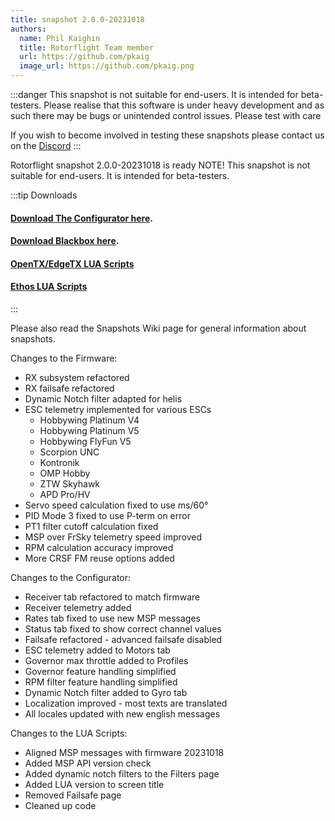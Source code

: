```yaml
---
title: snapshot 2.0.0-20231018
authors:
  name: Phil Kaighin
  title: Rotorflight Team member
  url: https://github.com/pkaig
  image_url: https://github.com/pkaig.png
---
```


:::danger
 This snapshot is not suitable for end-users. It is intended for beta-testers. Please realise that this software is under heavy development and as such there may be bugs or unintended control issues. Please test with care

 If you wish to become involved in testing these snapshots please contact us on the [Discord](https://discord.gg/6QUySXdEvd) 
:::

Rotorflight snapshot 2.0.0-20231018 is ready
NOTE! This snapshot is not suitable for end-users. It is intended for beta-testers.

:::tip Downloads 
#### [Download The Configurator here](https://github.com/rotorflight/rotorflight-configurator/releases/tag/snapshot%2F2.0.0-20231018).  
#### [Download Blackbox here](https://github.com/rotorflight/rotorflight-blackbox/releases/tag/snapshot%2F2.0.0-20230912).  
#### [OpenTX/EdgeTX LUA Scripts](https://github.com/rotorflight/rotorflight-lua-scripts/releases/tag/snapshot%2F2.0.0-20231019)  
#### [Ethos LUA Scripts](https://github.com/rotorflight/rotorflight-lua-ethos/releases/tag/snapshot%2F2.0.0-20231019)
:::

Please also read the Snapshots Wiki page for general information about snapshots.

Changes to the Firmware:
* RX subsystem refactored
* RX failsafe refactored
* Dynamic Notch filter adapted for helis
* ESC telemetry implemented for various ESCs  
  - Hobbywing Platinum V4  
  - Hobbywing Platinum V5  
  - Hobbywing FlyFun V5  
  - Scorpion UNC  
  - Kontronik  
  - OMP Hobby  
  - ZTW Skyhawk  
  - APD Pro/HV  
* Servo speed calculation fixed to use ms/60°
* PID Mode 3 fixed to use P-term on error
* PT1 filter cutoff calculation fixed
* MSP over FrSky telemetry speed improved
* RPM calculation accuracy improved
* More CRSF FM reuse options added

Changes to the Configurator:
* Receiver tab refactored to match firmware
* Receiver telemetry added
* Rates tab fixed to use new MSP messages
* Status tab fixed to show correct channel values
* Failsafe refactored - advanced failsafe disabled
* ESC telemetry added to Motors tab
* Governor max throttle added to Profiles
* Governor feature handling simplified
* RPM filter feature handling simplified
* Dynamic Notch filter added to Gyro tab
* Localization improved - most texts are translated
* All locales updated with new english messages

Changes to the LUA Scripts:
* Aligned MSP messages with firmware 20231018
* Added MSP API version check
* Added dynamic notch filters to the Filters page
* Added LUA version to screen title
* Removed Failsafe page
* Cleaned up code